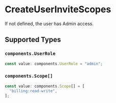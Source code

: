 # CreateUserInviteScopes

If not defined, the user has Admin access.


## Supported Types

### `components.UserRole`

```typescript
const value: components.UserRole = "admin";
```

### `components.Scope[]`

```typescript
const value: components.Scope[] = [
  "billing:read-write",
];
```

